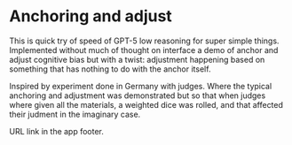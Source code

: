 # Anchoring and adjust
This is quick try of speed of GPT-5 low reasoning for super simple things.
Implemented without much of thought on interface a demo of anchor and adjust cognitive bias but with a twist: adjustment happening based on something that has nothing to do with the anchor itself. 

Inspired by experiment done in Germany with judges. Where the typical anchoring and adjustment was demonstrated but so that when judges where given all the materials, a weighted dice was rolled, and that affected their judment in the imaginary case.

URL link in the app footer.

